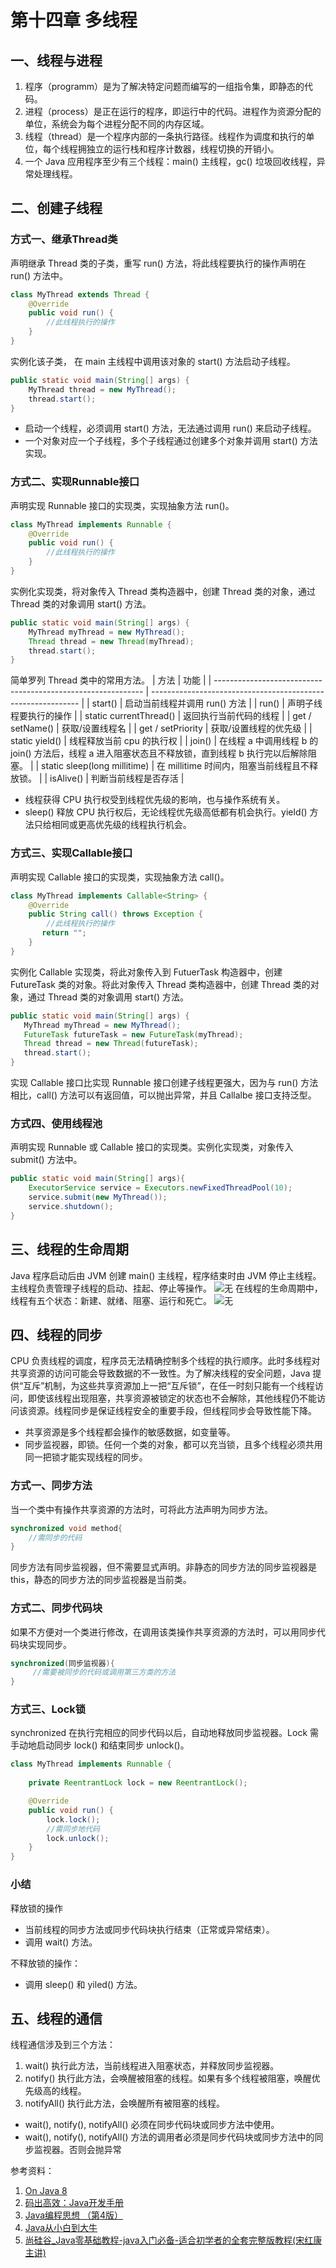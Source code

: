 # 第十四章 多线程

## 一、线程与进程
1. 程序（programm）是为了解决特定问题而编写的一组指令集，即静态的代码。
2. 进程（process）是正在运行的程序，即运行中的代码。进程作为资源分配的单位，系统会为每个进程分配不同的内存区域。
3. 线程（thread）是一个程序内部的一条执行路径。线程作为调度和执行的单位，每个线程拥独立的运行栈和程序计数器，线程切换的开销小。
4. 一个 Java 应用程序至少有三个线程：main() 主线程，gc() 垃圾回收线程，异常处理线程。
## 二、创建子线程
### 方式一、继承Thread类
声明继承 Thread 类的子类，重写 run() 方法，将此线程要执行的操作声明在 run() 方法中。
```java
class MyThread extends Thread {
    @Override
    public void run() {
        //此线程执行的操作
    }
}
```
实例化该子类， 在 main 主线程中调用该对象的 start() 方法启动子线程。
```java
public static void main(String[] args) {
	MyThread thread = new MyThread();
    thread.start();
}
```
- 启动一个线程，必须调用 start() 方法，无法通过调用 run() 来启动子线程。
- 一个对象对应一个子线程，多个子线程通过创建多个对象并调用 start() 方法实现。

### 方式二、实现Runnable接口
声明实现 Runnable 接口的实现类，实现抽象方法 run()。
```java
class MyThread implements Runnable {
    @Override
    public void run() {
        //此线程执行的操作
    }
}
```
实例化实现类，将对象传入 Thread 类构造器中，创建 Thread 类的对象，通过 Thread 类的对象调用 start() 方法。
```java
public static void main(String[] args) {
	MyThread myThread = new MyThread();
	Thread thread = new Thread(myThread);
    thread.start();
}
```
简单罗列 Thread 类中的常用方法。
| 方法                                                         | 功能                                                         |
| ------------------------------------------------------------ | ------------------------------------------------------------ |
| start()                                                      | 启动当前线程并调用 run() 方法                                |
| run()                                                        | 声明子线程要执行的操作                                       |
| static currentThread()                                       | 返回执行当前代码的线程                                       |
| get / setName()                                              | 获取/设置线程名                                              |
| get / setPriority                                            | 获取/设置线程的优先级                                        |
| static yield()                                               | 线程释放当前 cpu 的执行权                                    |
| join()                                                       | 在线程 a 中调用线程 b 的 join() 方法后，线程 a 进入阻塞状态且不释放锁，直到线程 b 执行完以后解除阻塞。 |
| static sleep(long millitime)                                 | 在 millitime 时间内，阻塞当前线程且不释放锁。                |
| isAlive()                                                    | 判断当前线程是否存活                                         |

- 线程获得 CPU 执行权受到线程优先级的影响，也与操作系统有关。                                                  
- sleep() 释放 CPU 执行权后，无论线程优先级高低都有机会执行。yield() 方法只给相同或更高优先级的线程执行机会。                                                          
### 方式三、实现Callable接口                             
声明实现 Callable 接口的实现类，实现抽象方法 call()。       

```java
class MyThread implements Callable<String> {
    @Override
    public String call() throws Exception {
   		//此线程执行的操作
       return "";
    }
}
```

实例化 Callable 实现类，将此对象传入到 FutuerTask 构造器中，创建 FutureTask 类的对象。将此对象传入 Thread 类构造器中，创建 Thread 类的对象，通过 Thread 类的对象调用 start() 方法。
 ```java
public static void main(String[] args) {
	MyThread myThread = new MyThread();
	FutureTask futureTask = new FutureTask(myThread);
    Thread thread = new Thread(futureTask);
    thread.start();
}
 ```
实现 Callable 接口比实现 Runnable 接口创建子线程更强大，因为与 run() 方法相比，call() 方法可以有返回值，可以抛出异常，并且 Callalbe 接口支持泛型。
### 方式四、使用线程池
声明实现 Runnable 或 Callable 接口的实现类。实例化实现类，对象传入 submit() 方法中。
```java
public static void main(String[] args){
	ExecutorService service = Executors.newFixedThreadPool(10);
	service.submit(new MyThread());
	service.shutdown();
}
```
## 三、线程的生命周期
Java 程序启动后由 JVM 创建 main() 主线程，程序结束时由 JVM 停止主线程。主线程负责管理子线程的启动、挂起、停止等操作。
![无](E:\BaiduNetdiskDownload\Typora\Java\14.多线程.assets\20210327140157493.png#pic_center)
在线程的生命周期中，线程有五个状态：新建、就绪、阻塞、运行和死亡。
![无](E:\BaiduNetdiskDownload\Typora\Java\14.多线程.assets\watermark,type_ZmFuZ3poZW5naGVpdGk,shadow_10,text_aHR0cHM6Ly9ibG9nLmNzZG4ubmV0L20wXzUzNzg0MTUx,size_16,color_FFFFFF,t_70#pic_center.png)

## 四、线程的同步
CPU 负责线程的调度，程序员无法精确控制多个线程的执行顺序。此时多线程对共享资源的访问可能会导致数据的不一致性。为了解决线程的安全问题，Java 提供“互斥”机制，为这些共享资源加上一把“互斥锁”，在任一时刻只能有一个线程访问，即使该线程出现阻塞，共享资源被锁定的状态也不会解除，其他线程仍不能访问该资源。线程同步是保证线程安全的重要手段，但线程同步会导致性能下降。
- 共享资源是多个线程都会操作的敏感数据，如变量等。
- 同步监视器，即锁。任何一个类的对象，都可以充当锁，且多个线程必须共用同一把锁才能实现线程的同步。
### 方式一、同步方法
当一个类中有操作共享资源的方法时，可将此方法声明为同步方法。
```java
synchronized void method{
	//需同步的代码
}
```
同步方法有同步监视器，但不需要显式声明。非静态的同步方法的同步监视器是 this，静态的同步方法的同步监视器是当前类。
### 方式二、同步代码块
如果不方便对一个类进行修改，在调用该类操作共享资源的方法时，可以用同步代码块实现同步。
```java
synchronized(同步监视器){
     //需要被同步的代码或调用第三方类的方法
}
```
### 方式三、Lock锁  
synchronized 在执行完相应的同步代码以后，自动地释放同步监视器。Lock 需手动地启动同步 lock() 和结束同步 unlock()。
```java
class MyThread implements Runnable {
    
    private ReentrantLock lock = new ReentrantLock();

    @Override
    public void run() {
        lock.lock();
        //需同步地代码
        lock.unlock();
    }
}
```
### 小结
释放锁的操作
- 当前线程的同步方法或同步代码块执行结束（正常或异常结束）。
- 调用 wait() 方法。

不释放锁的操作：
- 调用 sleep() 和 yiled() 方法。

## 五、线程的通信
线程通信涉及到三个方法：
1. wait() 执行此方法，当前线程进入阻塞状态，并释放同步监视器。
2. notify() 执行此方法，会唤醒被阻塞的线程。如果有多个线程被阻塞，唤醒优先级高的线程。
3. notifyAll() 执行此方法，会唤醒所有被阻塞的线程。
- wait(), notify(), notifyAll() 必须在同步代码块或同步方法中使用。
- wait(), notify(), notifyAll() 方法的调用者必须是同步代码块或同步方法中的同步监视器。否则会抛异常

参考资料：

1. [On Java 8](https://book.douban.com/subject/30217317/)
2. [码出高效：Java开发手册](https://book.douban.com/subject/30333948/)
3. [Java编程思想 （第4版）](https://book.douban.com/subject/2130190/)
4. [Java从小白到大牛](https://www.ituring.com.cn/book/2480/)
5. [尚硅谷_Java零基础教程-java入门必备-适合初学者的全套完整版教程(宋红康主讲)](https://www.bilibili.com/video/BV1Kb411W75N?p=180)